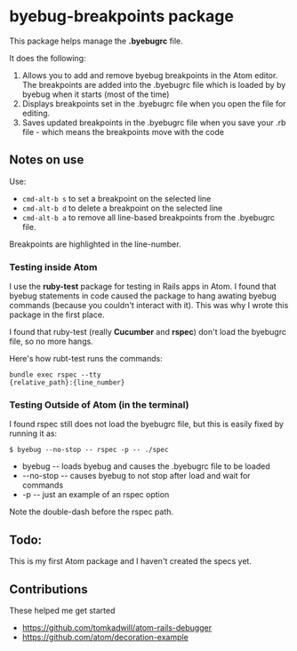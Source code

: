 # byebug-breakpoints package

This package helps manage the __.byebugrc__ file.

It does the following:
1. Allows you to add and remove byebug breakpoints in the Atom editor. The breakpoints are added
  into the .byebugrc file which is loaded by by byebug when it starts (most of the time)
2. Displays breakpoints set in the .byebugrc file when you open the file
  for editing.
3. Saves updated breakpoints in the .byebugrc file when you save your
  .rb file - which means the breakpoints move with the code

## Notes on use

Use:
* <code>cmd-alt-b s</code> to set a breakpoint on the selected line
* <code>cmd-alt-b d</code> to delete a breakpoint on the selected line
* <code>cmd-alt-b a</code> to remove all line-based breakpoints from the .byebugrc file.

Breakpoints are highlighted in the line-number.

### Testing inside Atom
I use the __ruby-test__ package for testing in Rails apps in Atom. I found that byebug statements in code caused the package to hang awating byebug commands (because you couldn't interact with it). This was why I wrote this package in the first place.

 I found that ruby-test (really __Cucumber__ and __rspec__) don't load the byebugrc file, so no more hangs.

Here's how rubt-test runs the commands:

 <code>bundle exec rspec --tty {relative_path}:{line_number}</code>

### Testing Outside of Atom (in the terminal)
I found rspec still does not load the byebugrc file, but this is easily fixed by running it as:

<code>$ byebug --no-stop -- rspec -p -- ./spec</code>

* byebug -- loads byebug and causes the .byebugrc file to be loaded
* --no-stop -- causes byebug to not stop after load and wait for commands
* -p -- just an example of an rspec option

Note the double-dash before the rspec path.

## Todo:
This is my first Atom package and I haven't created the specs yet.

## Contributions
These helped me get started

* https://github.com/tomkadwill/atom-rails-debugger
* https://github.com/atom/decoration-example
